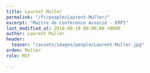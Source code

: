 ```yaml
---
title: Laurent Muller
permalink: "/fr/people/Laurent-Muller/"
excerpt: "Maitre de Conférence Associé - ERPI"
last_modified_at: 2018-09-19 00:00:00 +0000
author: Laurent Muller
header:
  teaser: "/assets/images/people/Laurent-Muller.jpg"
orden: Muller
role: MCF

---
```

